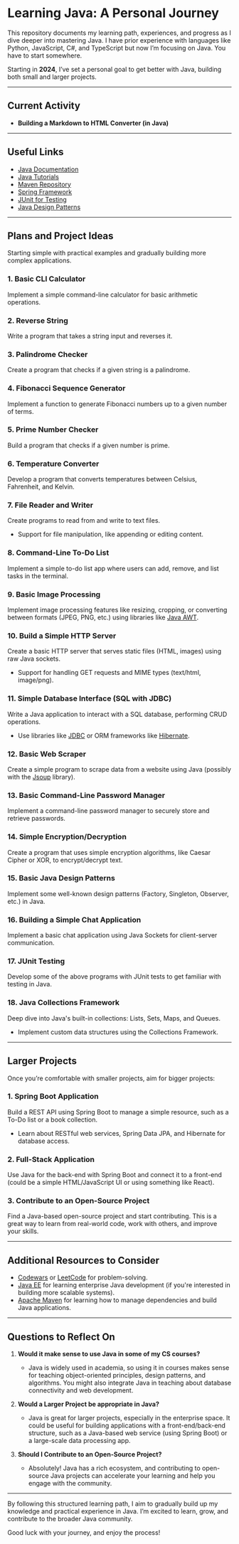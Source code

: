 # Learning Java: A Personal Journey

This repository documents my learning path, experiences, and progress as I dive deeper into mastering Java. I have prior experience with languages like Python, JavaScript, C#, and TypeScript but now I’m focusing on Java. You have to start somewhere.

Starting in **2024**, I’ve set a personal goal to get better with Java, building both small and larger projects.

---

## Current Activity

- **Building a Markdown to HTML Converter (in Java)**

---

## Useful Links

- [Java Documentation](https://docs.oracle.com/en/java/)
- [Java Tutorials](https://docs.oracle.com/javase/tutorial/)
- [Maven Repository](https://mvnrepository.com/)
- [Spring Framework](https://spring.io/)
- [JUnit for Testing](https://junit.org/junit5/)
- [Java Design Patterns](https://refactoring.guru/design-patterns/java)

---

## Plans and Project Ideas

Starting simple with practical examples and gradually building more complex applications.

### 1. Basic CLI Calculator
Implement a simple command-line calculator for basic arithmetic operations.

### 2. Reverse String
Write a program that takes a string input and reverses it.

### 3. Palindrome Checker
Create a program that checks if a given string is a palindrome.

### 4. Fibonacci Sequence Generator
Implement a function to generate Fibonacci numbers up to a given number of terms.

### 5. Prime Number Checker
Build a program that checks if a given number is prime.

### 6. Temperature Converter
Develop a program that converts temperatures between Celsius, Fahrenheit, and Kelvin.

### 7. File Reader and Writer
Create programs to read from and write to text files.
- Support for file manipulation, like appending or editing content.

### 8. Command-Line To-Do List
Implement a simple to-do list app where users can add, remove, and list tasks in the terminal.

### 9. Basic Image Processing
Implement image processing features like resizing, cropping, or converting between formats (JPEG, PNG, etc.) using libraries like [Java AWT](https://docs.oracle.com/en/java/javase/11/docs/api/java.desktop/java/awt/package-summary.html).

### 10. Build a Simple HTTP Server
Create a basic HTTP server that serves static files (HTML, images) using raw Java sockets.
- Support for handling GET requests and MIME types (text/html, image/png).

### 11. Simple Database Interface (SQL with JDBC)
Write a Java application to interact with a SQL database, performing CRUD operations.
- Use libraries like [JDBC](https://docs.oracle.com/javase/8/docs/technotes/guides/jdbc/) or ORM frameworks like [Hibernate](https://hibernate.org/).

### 12. Basic Web Scraper
Create a simple program to scrape data from a website using Java (possibly with the [Jsoup](https://jsoup.org/) library).

### 13. Basic Command-Line Password Manager
Implement a command-line password manager to securely store and retrieve passwords.

### 14. Simple Encryption/Decryption
Create a program that uses simple encryption algorithms, like Caesar Cipher or XOR, to encrypt/decrypt text.

### 15. Basic Java Design Patterns
Implement some well-known design patterns (Factory, Singleton, Observer, etc.) in Java.

### 16. Building a Simple Chat Application
Implement a basic chat application using Java Sockets for client-server communication.

### 17. JUnit Testing
Develop some of the above programs with JUnit tests to get familiar with testing in Java.

### 18. Java Collections Framework
Deep dive into Java's built-in collections: Lists, Sets, Maps, and Queues.
- Implement custom data structures using the Collections Framework.

---

## Larger Projects

Once you’re comfortable with smaller projects, aim for bigger projects:

### 1. Spring Boot Application
Build a REST API using Spring Boot to manage a simple resource, such as a To-Do list or a book collection.
- Learn about RESTful web services, Spring Data JPA, and Hibernate for database access.

### 2. Full-Stack Application
Use Java for the back-end with Spring Boot and connect it to a front-end (could be a simple HTML/JavaScript UI or using something like React).

### 3. Contribute to an Open-Source Project
Find a Java-based open-source project and start contributing. This is a great way to learn from real-world code, work with others, and improve your skills.

---

## Additional Resources to Consider

- [Codewars](https://www.codewars.com/) or [LeetCode](https://leetcode.com/) for problem-solving.
- [Java EE](https://www.oracle.com/java/technologies/java-ee-glance.html) for learning enterprise Java development (if you're interested in building more scalable systems).
- [Apache Maven](https://maven.apache.org/) for learning how to manage dependencies and build Java applications.

---

## Questions to Reflect On

1. **Would it make sense to use Java in some of my CS courses?**
   - Java is widely used in academia, so using it in courses makes sense for teaching object-oriented principles, design patterns, and algorithms. You might also integrate Java in teaching about database connectivity and web development.

2. **Would a Larger Project be appropriate in Java?**
   - Java is great for larger projects, especially in the enterprise space. It could be useful for building applications with a front-end/back-end structure, such as a Java-based web service (using Spring Boot) or a large-scale data processing app.

3. **Should I Contribute to an Open-Source Project?**
   - Absolutely! Java has a rich ecosystem, and contributing to open-source Java projects can accelerate your learning and help you engage with the community.

---

By following this structured learning path, I aim to gradually build up my knowledge and practical experience in Java. I’m excited to learn, grow, and contribute to the broader Java community.

Good luck with your journey, and enjoy the process!
